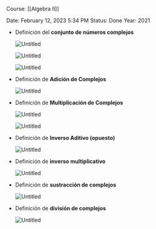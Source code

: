 Course: [[Algebra II]]

Date: February 12, 2023 5:34 PM
Status: Done
Year: 2021

- Definición del **conjunto de números complejos**
    
    ![Untitled](Images/Definiciones%20básicas%20de%20números%20complejos/Untitled.png)
    
    ![Untitled](Images/Definiciones%20básicas%20de%20números%20complejos/Untitled%201.png)
    
    ![Untitled](Images/Definiciones%20básicas%20de%20números%20complejos/Untitled%202.png)
    
- Definición de **Adición de Complejos**
    
    ![Untitled](Images/Definiciones%20básicas%20de%20números%20complejos/Untitled%203.png)
    
- Definición de **Multiplicación de Complejos**
    
    ![Untitled](Images/Definiciones%20básicas%20de%20números%20complejos/Untitled%204.png)
    
    ![Untitled](Images/Definiciones%20básicas%20de%20números%20complejos/Untitled%205.png)
    
- Definición de **Inverso Aditivo (opuesto)**
    
    ![Untitled](Images/Definiciones%20básicas%20de%20números%20complejos/Untitled%206.png)
    
- Definición de **inverso multiplicativo**
    
    ![Untitled](Images/Definiciones%20básicas%20de%20números%20complejos/Untitled%207.png)
    
- Definición de **sustracción de complejos**
    
    ![Untitled](Images/Definiciones%20básicas%20de%20números%20complejos/Untitled%208.png)
    
- Definición de **división de complejos**
    
    ![Untitled](Images/Definiciones%20básicas%20de%20números%20complejos/Untitled%209.png)